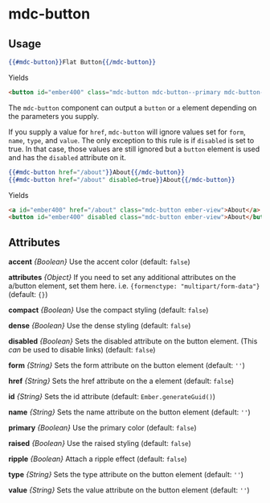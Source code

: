 # mdc-button

## Usage

```hbs
{{#mdc-button}}Flat Button{{/mdc-button}}
```

Yields

```html
<button id="ember400" class="mdc-button mdc-button--primary mdc-button--raised ember-view">Submit</button>
```

The `mdc-button` component can output a `button` or `a` element depending on the parameters you supply.

If you supply a value for `href`, `mdc-button` will ignore values set for `form`, `name`, `type`, and `value`.
The only exception to this rule is if `disabled` is set to true. In that case, those values are still ignored but
a `button` element is used and has the `disabled` attribute on it.

```hbs
{{#mdc-button href="/about"}}About{{/mdc-button}}
{{#mdc-button href="/about" disabled=true}}About{{/mdc-button}}
```

Yields

```html
<a id="ember400" href="/about" class="mdc-button ember-view">About</a>
<button id="ember400" disabled class="mdc-button ember-view">About</button>
```

## Attributes

**accent** *{Boolean}* Use the accent color (default: `false`)

**attributes** *{Object}* If you need to set any additional attributes on the a/button element, set them here. i.e. `{formenctype: "multipart/form-data"}` (default: `{}`)

**compact** *{Boolean}* Use the compact styling (default: `false`)

**dense** *{Boolean}* Use the dense styling (default: `false`)

**disabled** *{Boolean}* Sets the disabled attribute on the button element. (This *can* be used to disable links) (default: `false`)

**form** *{String}* Sets the form attribute on the button element (default: `''`)

**href** *{String}* Sets the href attribute on the a element (default: `false`)

**id** *{String}* Sets the id attribute (default: `Ember.generateGuid()`)

**name** *{String}* Sets the name attribute on the button element (default: `''`)

**primary** *{Boolean}* Use the primary color (default: `false`)

**raised** *{Boolean}* Use the raised styling (default: `false`)

**ripple** *{Boolean}* Attach a ripple effect (default: `false`)

**type** *{String}* Sets the type attribute on the button element (default: `''`)

**value** *{String}* Sets the value attribute on the button element (default: `''`)
